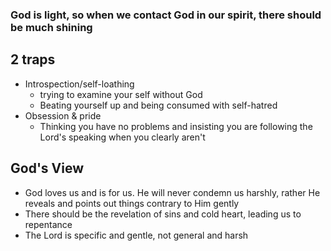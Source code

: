 ### God is light, so when we contact God in our spirit, there should be much shining

## 2 traps
 * Introspection/self-loathing
   * trying to examine your self without God
   * Beating yourself up and being consumed with self-hatred
 * Obsession & pride
   * Thinking you have no problems and insisting you are following the Lord's speaking when you clearly aren't
## God's View
 * God loves us and is for us. He will never condemn us harshly, rather He reveals and points out things contrary to Him gently
 * There should be the revelation of sins and cold heart, leading us to repentance
 * The Lord is specific and gentle, not general and harsh
